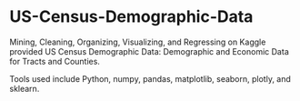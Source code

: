 # US-Census-Demographic-Data
Mining, Cleaning, Organizing, Visualizing, and Regressing on Kaggle provided US Census Demographic Data: 
Demographic and Economic Data for Tracts and Counties.

Tools used include Python, numpy, pandas, matplotlib, seaborn, plotly, and sklearn.
